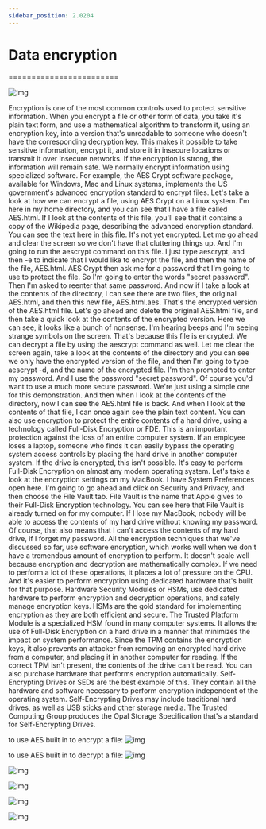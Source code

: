 ```yaml
---
sidebar_position: 2.0204
---
```


# Data encryption
========================

![img](/img/2-02-04-01.png)

Encryption is one of the most common controls used to protect sensitive information. When you encrypt a file or other form of data, you take it's plain text form, and use a mathematical algorithm to transform it, using an encryption key, into a version that's unreadable to someone who doesn't have the corresponding decryption key. This makes it possible to take sensitive information, encrypt it, and store it in insecure locations or transmit it over insecure networks. If the encryption is strong, the information will remain safe. We normally encrypt information using specialized software. For example, the AES Crypt software package, available for Windows, Mac and Linux systems, implements the US government's advanced encryption standard to encrypt files. Let's take a look at how we can encrypt a file, using AES Crypt on a Linux system. I'm here in my home directory, and you can see that I have a file called AES.html. If I look at the contents of this file, you'll see that it contains a copy of the Wikipedia page, describing the advanced encryption standard. You can see the text here in this file. It's not yet encrypted. Let me go ahead and clear the screen so we don't have that cluttering things up. And I'm going to run the aescrypt command on this file. I just type aescrypt, and then -e to indicate that I would like to encrypt the file, and then the name of the file, AES.html. AES Crypt then ask me for a password that I'm going to use to protect the file. So I'm going to enter the words "secret password". Then I'm asked to reenter that same password. And now if I take a look at the contents of the directory, I can see there are two files, the original AES.html, and then this new file, AES.html.aes. That's the encrypted version of the AES.html file. Let's go ahead and delete the original AES.html file, and then take a quick look at the contents of the encrypted version. Here we can see, it looks like a bunch of nonsense. I'm hearing beeps and I'm seeing strange symbols on the screen. That's because this file is encrypted. We can decrypt a file by using the aescrypt command as well. Let me clear the screen again, take a look at the contents of the directory and you can see we only have the encrypted version of the file, and then I'm going to type aescrypt -d, and the name of the encrypted file. I'm then prompted to enter my password. And I use the password "secret password". Of course you'd want to use a much more secure password. We're just using a simple one for this demonstration. And then when I look at the contents of the directory, now I can see the AES.html file is back. And when I look at the contents of that file, I can once again see the plain text content. You can also use encryption to protect the entire contents of a hard drive, using a technology called Full-Disk Encryption or FDE. This is an important protection against the loss of an entire computer system. If an employee loses a laptop, someone who finds it can easily bypass the operating system access controls by placing the hard drive in another computer system. If the drive is encrypted, this isn't possible. It's easy to perform Full-Disk Encryption on almost any modern operating system. Let's take a look at the encryption settings on my MacBook. I have System Preferences open here. I'm going to go ahead and click on Security and Privacy, and then choose the File Vault tab. File Vault is the name that Apple gives to their Full-Disk Encryption technology. You can see here that File Vault is already turned on for my computer. If I lose my MacBook, nobody will be able to access the contents of my hard drive without knowing my password. Of course, that also means that I can't access the contents of my hard drive, if I forget my password. All the encryption techniques that we've discussed so far, use software encryption, which works well when we don't have a tremendous amount of encryption to perform. It doesn't scale well because encryption and decryption are mathematically complex. If we need to perform a lot of these operations, it places a lot of pressure on the CPU. And it's easier to perform encryption using dedicated hardware that's built for that purpose. Hardware Security Modules or HSMs, use dedicated hardware to perform encryption and decryption operations, and safely manage encryption keys. HSMs are the gold standard for implementing encryption as they are both efficient and secure. The Trusted Platform Module is a specialized HSM found in many computer systems. It allows the use of Full-Disk Encryption on a hard drive in a manner that minimizes the impact on system performance. Since the TPM contains the encryption keys, it also prevents an attacker from removing an encrypted hard drive from a computer, and placing it in another computer for reading. If the correct TPM isn't present, the contents of the drive can't be read. You can also purchase hardware that performs encryption automatically. Self-Encrypting Drives or SEDs are the best example of this. They contain all the hardware and software necessary to perform encryption independent of the operating system. Self-Encrypting Drives may include traditional hard drives, as well as USB sticks and other storage media. The Trusted Computing Group produces the Opal Storage Specification that's a standard for Self-Encrypting Drives.

to use AES built in to encrypt a file:
![img](/img/2-02-04-02.png)

to use AES built in to decrypt a file:
![img](/img/2-02-04-03.png)

![img](/img/2-02-04-04.png)

![img](/img/2-02-04-05.png)

![img](/img/2-02-04-06.png)

![img](/img/2-02-04-07.png)